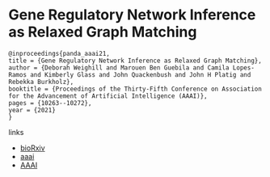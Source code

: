 # Gene Regulatory Network Inference as Relaxed Graph Matching

```
@inproceedings{panda_aaai21,
title = {Gene Regulatory Network Inference as Relaxed Graph Matching},
author = {Deborah Weighill and Marouen Ben Guebila and Camila Lopes-Ramos and Kimberly Glass and John Quackenbush and John H Platig and Rebekka Burkholz},
booktitle = {Proceedings of the Thirty-Fifth Conference on Association for the Advancement of Artificial Intelligence (AAAI)},
pages = {10263--10272},
year = {2021}
}
```

links
- [bioRxiv](https://www.biorxiv.org/content/10.1101/2020.06.23.167999v2)
- [aaai](https://www.aaai.org/AAAI21Papers/AAAI-7695.WeighillD.pdf)
- [AAAI](https://ojs.aaai.org/index.php/AAAI/article/view/17230)
